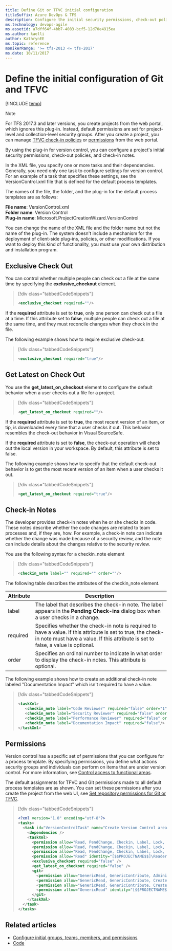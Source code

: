 ```yaml
---
title: Define Git or TFVC initial configuration 
titleSuffix: Azure DevOps & TFS
description: Configure the initial security permissions, check-out policies, and check-in notes for TFVC or Git 
ms.technology: devops-agile
ms.assetid: a7dff64f-4bb7-4083-bcf5-12d70e4915ea
ms.author: kaelli
author: KathrynEE
ms.topic: reference
monikerRange: '>= tfs-2013 <= tfs-2017' 
ms.date: 10/11/2017
---
```



# Define the initial configuration of Git and TFVC

[!INCLUDE [temp](../../includes/customization-phase-0-and-1-plus-version-header.md)]

> [!NOTE]  
>  For TFS 2017.3 and later versions, you create projects from the web 
>  portal, which ignores this plug-in. Instead, default permissions are set for 
>  project-level and collection-level security groups. After you create a project, 
>  you can manage [TFVC check-in policies](../../repos/tfvc/add-check-policies.md) or 
>  [permissions](../../organizations/security/set-git-tfvc-repository-permissions.md) from the web portal.  


By using the plug-in for version control, you can configure a project's initial security permissions, check-out policies, and check-in notes.  
  
 In the XML file, you specify one or more tasks and their dependencies. Generally, you need only one task to configure settings for version control. For an example of a task that specifies these settings, see the VersionControl.xml file that is defined for the default process templates.  
  
The names of the file, the folder, and the plug-in for the default process templates are as follows:  
    
**File name**: VersionControl.xml  
**Folder name**: Version Control  
**Plug-in name**: Microsoft.ProjectCreationWizard.VersionControl    
 
You can change the name of the XML file and the folder name but not the name of the plug-in. The system doesn't include a mechanism for the deployment of client-side plug-ins, policies, or other modifications. If you want to deploy this kind of functionality, you must use your own distribution and installation program.  
 
  
  
 
##  <a name="Exclusive"></a> Exclusive Check Out  
 You can control whether multiple people can check out a file at the same time by specifying the **exclusive_checkout** element.  


> [!div class="tabbedCodeSnippets"]
> ```XML  
> <exclusive_checkout required=""/>  
> ```  
  
 If the **required** attribute is set to **true**, only one person can check out a file at a time. If this attribute set to **false**, multiple people can check out a file at the same time, and they must reconcile changes when they check in the file.  
  
 The following example shows how to require exclusive check-out:  
  
> [!div class="tabbedCodeSnippets"]
> ```XML
> <exclusive_checkout required="true"/>  
> ```  
  
##  <a name="Latest"></a> Get Latest on Check Out  
 You use the **get_latest_on_checkout** element to configure the default behavior when a user checks out a file for a project.  
  
> [!div class="tabbedCodeSnippets"]
> ```XML  
> <get_latest_on_checkout required=""/>  
> ```  
  
 If the **required** attribute is set to **true**, the most recent version of an item, or tip, is downloaded every time that a user checks it out. This behavior resembles the check-out behavior in Visual SourceSafe.  
  
 If the **required** attribute is set to **false**, the check-out operation will check out the local version in your workspace. By default, this attribute is set to false.  
  
 The following example shows how to specify that the default check-out behavior is to get the most recent version of an item when a user checks it out.  
  
> [!div class="tabbedCodeSnippets"]
> ```XML  
> <get_latest_on_checkout required="true"/>  
> ```  
  
##  <a name="Notes"></a> Check-in Notes  
 The developer provides check-in notes when he or she checks in code. These notes describe whether the code changes are related to team processes and, if they are, how. For example, a check-in note can indicate whether the change was made because of a security review, and the note can include details about the changes relative to the security review.  
  
 You use the following syntax for a checkin_note element  
  
> [!div class="tabbedCodeSnippets"]
> ```XML  
> <checkin_note label="" required="" order=""/>  
> ```  
  
 The following table describes the attributes of the checkin_note element.  
  
|**Attribute**|**Description**|  
|-------------------|---------------------|  
|label|The label that describes the check-in note. The label appears in the **Pending Check-ins** dialog box when a user checks in a change.|  
|required|Specifies whether the check-in note is required to have a value. If this attribute is set to true, the check-in note must have a value. If this attribute is set to false, a value is optional.|  
|order|Specifies an ordinal number to indicate in what order to display the check-in notes. This attribute is optional.|  
  
The following example shows how to create an additional check-in note labeled "Documentation Impact" which isn't required to have a value.  
  
> [!div class="tabbedCodeSnippets"]
> ```XML
> <taskXml>  
>    <checkin_note label="Code Reviewer" required="false" order="1"/>  
>    <checkin_note label="Security Reviewer" required="false" order="2"/>  
>    <checkin_note label="Performance Reviewer" required="false" order="3"/>   
>    <checkin_note label="Documentation Impact" required="false"/>  
> </taskXml>  
> ```  
  
<a name="Permissions"></a> 
##  Permissions    
Version control has a specific set of permissions that you can configure for a process template. By specifying permissions, you define what actions security groups and individuals can perform on items that are under version control. For more information, see [Control access to functional areas](control-access-to-functional-areas.md).  
  
The default assignments for TFVC and GIt permissions made to all default process templates are as shown. You can set these permissions after you create the project from the web UI, see [Set repository permissions for Git or TFVC](../../organizations/security/set-git-tfvc-repository-permissions.md).

 
> [!div class="tabbedCodeSnippets"]
> ```XML
> <?xml version="1.0" encoding="utf-8"?>
> <tasks>
>   <task id="VersionControlTask" name="Create Version Control area" plugin="Microsoft.ProjectCreationWizard.VersionControl" completionMessage="Version control Task completed.">
>     <dependencies />
>     <taskXml>
>       <permission allow="Read, PendChange, Checkin, Label, Lock, ReviseOther, UnlockOther, UndoOther, LabelOther, AdminProjectRights, CheckinOther, Merge, ManageBranch" identity="[$$PROJECTNAME$$]\$$PROJECTADMINGROUP$$" />
>       <permission allow="Read, PendChange, Checkin, Label, Lock, Merge" identity="[$$PROJECTNAME$$]\Contributors" />
>       <permission allow="Read, PendChange, Checkin, Label, Lock, Merge" identity="[$$PROJECTNAME$$]\Build Administrators" />
>       <permission allow="Read" identity="[$$PROJECTNAME$$]\Readers" />
>       <exclusive_checkout required="false" />
>       <get_latest_on_checkout required="false" />
>       <git>
>         <permission allow="GenericRead, GenericContribute, Administer, CreateBranch, CreateTag, ManageNote" identity="[$$PROJECTNAME$$]\$$PROJECTADMINGROUP$$" />
>         <permission allow="GenericRead, GenericContribute, CreateBranch, CreateTag, ManageNote" identity="[$$PROJECTNAME$$]\Contributors" />
>         <permission allow="GenericRead, GenericContribute, CreateBranch, CreateTag, ManageNote" identity="[$$PROJECTNAME$$]\Build Administrators" />
>         <permission allow="GenericRead" identity="[$$PROJECTNAME$$]\Readers" />        
>       </git>
>     </taskXml>
>   </task>
> </tasks> 
> ```  


## Related articles  
-  [Configure initial groups, teams, members, and permissions](configure-initial-groups-teams-members-permissions.md)   
-  [Code](../../repos/git/overview.md)